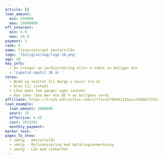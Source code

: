 ```yaml
---
article: []
loan_amount:
  min: 250000
  max: 10000000
eff_interest:
  min: 6.9
  max: 24.9
payment: 1
rank: 5
name: Tjenestetorget omstartslån
logo: '/boliglan/img/logo-10.png'
age: 20
key_info:
  - Du trenger en verdivurdering eller e-takst av boligen din
  - 'Løpetid opptil 30 år '
terms:
  - Bodd og skattet til Norge i minst tre år.
  - Krav til inntekt
  - Låne maks fem ganger egen inntekt
  - Kan ikke låne mer enn 85 % av boligens verdi
affiliate: https://track.adtraction.com/t/t?a=1578044122&as=1560627241&t=2&tk=1
loan_example:
  loan_amount: 2000000
  years: 25
  effective: 6.65
  cost: 2033291
  monthly_payment:
marker_text: ''
pages_to_show:
  - smnlg - Omstartslån
  - smnlg - Refinansiering med betalingsanmerkning
  - smnlg - Lån med sikkerhet
---
```

